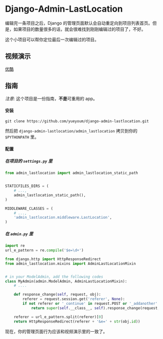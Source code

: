 # Django-Admin-LastLocation

编辑完一条项目之后，Django 的管理页面默认会自动重定向到项目列表首页。但是，如果项目的数量很多的话，就会很难找到刚刚编辑过的项目了，不好。

这个小项目可以帮你定位最后一次编辑过的项目。


## 视频演示

[优酷](https://github.com/xen0n/django-admin-lastlocation.git)


## 指南

*注意*: 这个项目是一份指南，**不是**可重用的 app。


#### 安装

    git clone https://github.com/yueyoum/django-admin-lastlocation.git

然后把 `django-admin-lastlocation/admin_lastlocation` 拷贝到你的 `$PYTHONPATH` 里。


#### 配置

##### 在项目的 `settings.py` 里

```python
from admin_lastlocation import admin_lastlocation_static_path


STATICFILES_DIRS = (
    # ...,
    admin_lastlocation_static_path(),
)

MIDDLEWARE_CLASSES = (
    # ...,
    'admin_lastlocation.middleware.LastLocation',
)
```


##### 在 `admin.py` 里

```python
import re
url_e_pattern = re.compile('$e=\d+')

from django.http import HttpResponseRedirect
from admin_lastlocation.mixins import AdminLastLocationMixin


# in your ModelAdmin, add the following codes
class MyAdmin(admin.ModelAdmin, AdminLastLocationMixin):
    # ....

    def response_change(self, request, obj):
        referer = request.session.get('referer', None):
        if not referer or '_continue' in request.POST or '_addanother' in request.POST:
            return super(self.__class__, self).response_change(request, obj)

    referer = url_e_pattern.split(referer)[0]
    return HttpResponseRedirect(referer + '&e=' + str(obj.id))
```

现在，你的管理页面行为应该和视频演示里的一致了。


<!-- vim:set ai et ts=4 sw=4 sts=4 fenc=utf-8: -->
